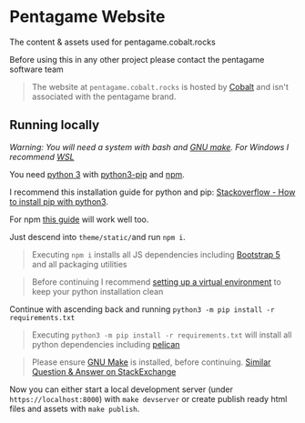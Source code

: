 # Pentagame Website

The content & assets used for pentagame.cobalt.rocks

Before using this in any other project please contact the pentagame software team

> The website at `pentagame.cobalt.rocks` is hosted by [Cobalt](https:/cobalt.rocks) and isn't associated with the pentagame brand.

## Running locally

_Warning: You will need a system with bash and [GNU make](https://www.gnu.org/software/make/). For Windows I recommend [WSL](https://docs.microsoft.com/en-us/windows/wsl/install-win10)_

You need [python 3](https://www.python.org/) with [python3-pip](https://pypi.org/project/pip/) and [npm](https://www.npmjs.com/).

I recommend this installation guide for python and pip: [Stackoverflow - How to install pip with python3](https://stackoverflow.com/questions/6587507/how-to-install-pip-with-python-3).

For npm [this guide](https://docs.npmjs.com/downloading-and-installing-node-js-and-npm) will work well too.

Just descend into `theme/static/`and run `npm i`.

> Executing `npm i` installs all JS dependencies including [Bootstrap 5](https://blog.getbootstrap.com/2020/06/16/bootstrap-5-alpha/) and all packaging utilities

> Before continuing I recommend [setting up a virtual environment](https://docs.python.org/3/library/venv.html) to keep your python installation clean

Continue with ascending back and running `python3 -m pip install -r requirements.txt`

> Executing `python3 -m pip install -r requirements.txt` will install all python dependencies including [pelican](https://blog.getpelican.com/)

> Please ensure [GNU Make](https://www.gnu.org/software/make/) is installed, before continuing. [Similar Question & Answer on StackExchange](https://askubuntu.com/questions/161104/how-do-i-install-make)

Now you can either start a local development server (under `https://localhost:8000`) with `make devserver` or create publish ready html files and assets with `make publish`.
